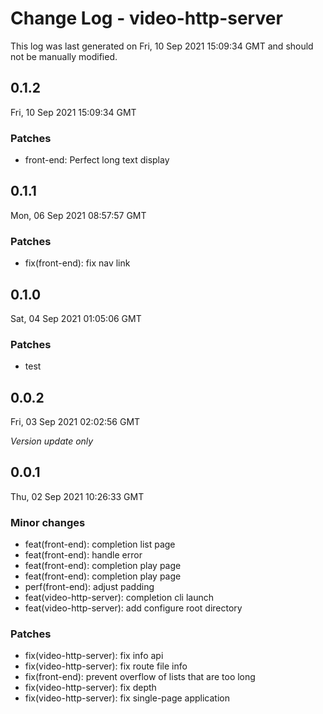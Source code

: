 # Change Log - video-http-server

This log was last generated on Fri, 10 Sep 2021 15:09:34 GMT and should not be manually modified.

## 0.1.2
Fri, 10 Sep 2021 15:09:34 GMT

### Patches

- front-end: Perfect long text display

## 0.1.1
Mon, 06 Sep 2021 08:57:57 GMT

### Patches

- fix(front-end): fix nav link

## 0.1.0
Sat, 04 Sep 2021 01:05:06 GMT

### Patches

- test

## 0.0.2
Fri, 03 Sep 2021 02:02:56 GMT

_Version update only_

## 0.0.1
Thu, 02 Sep 2021 10:26:33 GMT

### Minor changes

- feat(front-end): completion list page
- feat(front-end): handle error
- feat(front-end): completion play page
- feat(front-end): completion play page
- perf(front-end): adjust padding
- feat(video-http-server): completion cli launch
- feat(video-http-server): add configure root directory

### Patches

- fix(video-http-server): fix info api
- fix(video-http-server): fix route file info
- fix(front-end): prevent overflow of lists that are too long
- fix(video-http-server): fix depth
- fix(video-http-server): fix single-page application

